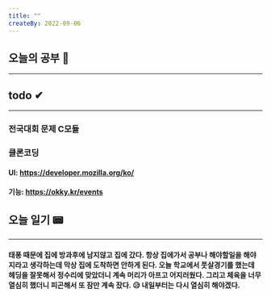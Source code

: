 ```yaml
---
title: ""
createBy: 2022-09-06
---
```

## 오늘의 공부 🎉
---
### 

## todo ✔
---
### 전국대회 문제 C모듈 
### 클론코딩
#### UI: https://developer.mozilla.org/ko/
#### 기능: https://okky.kr/events

## 오늘 일기 📟
---
#### 태풍 때문에 집에 방과후에 남지않고 집에 갔다. 항상 집에가서 공부나 해야할일을 해야지라고 생각하는데 막상 집에 도착하면 안하게 된다. 오늘 학교에서 풋살경기를 했는데 헤딩을 잘못해서 정수리에 맞았더니 계속 머리가 아프고 어지러웠다. 그리고 체육을 너무 열심히 했더니 피곤해서 또 잠만 계속 잤다. 😥 내일부터는 다시 열심히 해야겠다.
<Comment/>